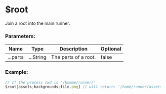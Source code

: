 # $root
Join a root into the main runner.

### Parameters:
| Name        | Type        | Description                          | Optional |
| ----------- | ----------- | ------------------------------------ | -------- |
| ...parts    | ...String   | The parts of a root.                 | false    |

### Example:
```js
// If the process cwd is '/homme/runner/'
$root[assets;backgrounds;file.png] // will return: '/home/runner/assets/backgrounds/file.png'
```
